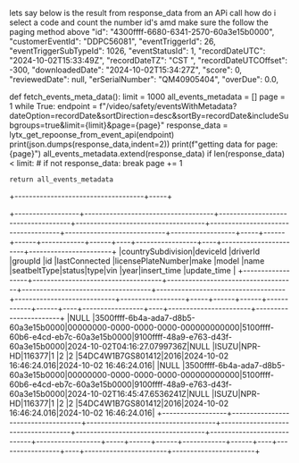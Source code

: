 lets say below is the result from response_data from an APi call how do i select a code and count the number id's amd make sure the follow the paging method above
"id": "4300ffff-6680-6341-2570-60a3e15b0000",
    "customerEventId": "DDPC56081",
    "eventTriggerId": 26,
    "eventTriggerSubTypeId": 1026,
    "eventStatusId": 1,
    "recordDateUTC": "2024-10-02T15:33:49Z",
    "recordDateTZ": "CST ",
    "recordDateUTCOffset": -300,
    "downloadedDate": "2024-10-02T15:34:27Z",
    "score": 0,
    "reviewedDate": null,
    "erSerialNumber": "QM40905404",
    "overDue": 0.0,


def fetch_events_meta_data():
    limit = 1000
    all_events_metadata = []
    page = 1
    while True:
        endpoint = f"/video/safety/eventsWithMetadata?dateOption=recordDate&sortDirection=desc&sortBy=recordDate&includeSubgroups=true&limit={limit}&page={page}"
        response_data = lytx_get_repoonse_from_event_api(endpoint)
        print(json.dumps(response_data,indent=2))
        print(f"getting data for page:{page}")
        all_events_metadata.extend(response_data)
        if len(response_data) < limit:
        # if not response_data:
            break
        page += 1

    return all_events_metadata



+------------------------------------+-----+

+------------------+------------------------------------+------------------------------------+------------------------------------+------------------------------------+----------------------------+------------------+-----+------+------+------------+------+----+-----------------+----+-----------------------+-----------------------+
|countrySubdivision|deviceId                            |driverId                            |groupId                             |id                                  |lastConnected               |licensePlateNumber|make |model |name  |seatbeltType|status|type|vin              |year|insert_time            |update_time            |
+------------------+------------------------------------+------------------------------------+------------------------------------+------------------------------------+----------------------------+------------------+-----+------+------+------------+------+----+-----------------+----+-----------------------+-----------------------+
|NULL              |3500ffff-6b4a-ada7-d8b5-60a3e15b0000|00000000-0000-0000-0000-000000000000|5100ffff-60b6-e4cd-eb7c-60a3e15b0000|9100ffff-48a9-e763-d43f-60a3e15b0000|2024-10-02T04:16:27.0799736Z|NULL              |ISUZU|NPR-HD|116377|1           |2     |2   |54DC4W1B7GS801412|2016|2024-10-02 16:46:24.016|2024-10-02 16:46:24.016|
|NULL              |3500ffff-6b4a-ada7-d8b5-60a3e15b0000|00000000-0000-0000-0000-000000000000|5100ffff-60b6-e4cd-eb7c-60a3e15b0000|9100ffff-48a9-e763-d43f-60a3e15b0000|2024-10-02T16:45:47.6536241Z|NULL              |ISUZU|NPR-HD|116377|1           |2     |2   |54DC4W1B7GS801412|2016|2024-10-02 16:46:24.016|2024-10-02 16:46:24.016|
+------------------+------------------------------------+------------------------------------+------------------------------------+------------------------------------+----------------------------+------------------+-----+------+------+------------+------+----+-----------------+----+-----------------------+-----------------------+
